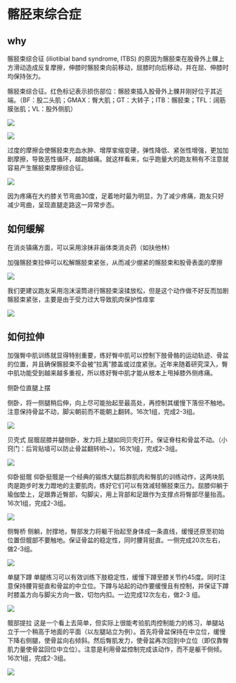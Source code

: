 
# 髂胫束综合症

## why

髂胫束综合征 (iliotibial band syndrome, ITBS) 的原因为髂胫束在股骨外上髁上方滑动造成反复摩擦，伸膝时髂胫束向前移动，屈膝时向后移动，并在屈、伸膝时均保持张力。

髂胫束综合征。红色标记表示损伤部位：髂胫束插入股骨外上髁并刚好位于其近端。（BF：股二头肌；GMAX：臀大肌；GT：大转子；ITB：髂胫束；TFL：阔筋膜张肌；VL：股外侧肌）

![](/assets/images/2022-07-20-08-55-30.png)

![](/assets/images/2022-07-20-08-55-56.png)

过度的摩擦会使髂胫束充血水肿、增厚挛缩变硬，弹性降低、紧张性增强，更加加剧摩擦，导致恶性循环，越跑越痛。就这样看来，似乎跑量大的跑友稍有不注意就容易产生髂胫束摩擦综合征。

![](/assets/images/2022-07-20-08-57-59.png)

因为疼痛在大约膝关节弯曲30度，足着地时最为明显，为了减少疼痛，跑友只好减少弯曲，呈现直腿走路这一异常步态。

## 如何缓解

在消炎镇痛方面，可以采用涂抹非甾体类消炎药（如扶他林）

加强髂胫束拉伸可以松解髂胫束紧张，从而减少绷紧的髂胫束和股骨表面的摩擦

![](/assets/images/2022-07-20-09-15-13.png)

我们更建议跑友采用泡沫滚筒进行髂胫束滚揉放松，但是这个动作做不好反而加剧髂胫束紧张，主要是由于受力过大导致肌肉保护性痉挛

![](/assets/images/2022-07-20-09-15-40.png)


## 如何拉伸

加强臀中肌训练就显得特别重要，练好臀中肌可以控制下肢骨骼的运动轨迹、骨盆的位置，并且确保髂胫束不会被“拉离”膝盖或过度紧张。近年来随着研究深入，臀中肌功能受到越来越多重视，所以练好臀中肌才能从根本上甩掉膝外侧疼痛。

侧卧位直腿上摆

侧卧，将一侧腿稍后伸，向上尽可能抬起至最高处，再控制其缓慢下落但不触地。注意保持骨盆不动，脚尖朝前而不能朝上翻转。16次1组，完成2-3组。

![](/assets/images/2022-07-20-09-16-56.png)

贝壳式
屈髋屈膝并腿侧卧，发力将上腿如同贝壳打开。保证脊柱和骨盆不动。（小窍门：后背贴墙可以防止骨盆翻转哟~）。16次1组，完成2-3组。

![](/assets/images/2022-07-20-09-17-12.png)

仰卧挺髋
仰卧挺髋是一个经典的锻炼大腿后群肌肉和臀肌的训练动作，这两块肌肉是跑步时发力蹬地的主要肌肉，练好它们可以有效减轻髂胫束压力。屈膝仰躺于瑜伽垫上，足跟靠近臀部，勾脚尖，用上背部和足跟作为支撑点将臀部尽量抬高。16次1组，完成2-3组。

![](/assets/images/2022-07-20-09-17-28.png)

侧臀桥
侧躺，肘撑地，臀部发力将躯干抬起至身体成一条直线，缓慢还原至初始位置但髋部不要触地。保证骨盆的稳定性，同时腰背挺直。一侧完成20次左右，做2-3组。

![](/assets/images/2022-07-20-09-20-49.png)

单腿下蹲
单腿练习可以有效训练下肢稳定性，缓慢下蹲至膝关节约45度。同时注意保持腰背挺直和骨盆的中立位。下蹲与站起的动作要缓慢且有控制，并保证下蹲时膝盖方向与脚尖方向一致，切勿内扣。一边完成12次左右，做2-3 组。


![](/assets/images/2022-07-20-09-20-59.png)

髋部提拉
这是一个看上去简单，但实际上很能考验肌肉控制能力的练习，单腿站立于一个稍高于地面的平面（以左腿站立为例）。首先将骨盆保持在中立位，缓慢下降右侧腿，使骨盆向右倾斜。然后臀肌发力，使骨盆再次回到中立位（即仅靠臀肌力量使骨盆回位中立位）。注意是利用骨盆控制完成该动作，而不是躯干侧倾。16次1组，完成2-3组。

![](/assets/images/2022-07-20-09-21-11.png)
